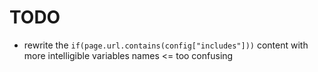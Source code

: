 # TODO

- rewrite the `if(page.url.contains(config["includes"]))` content with more intelligible variables names <= too confusing

